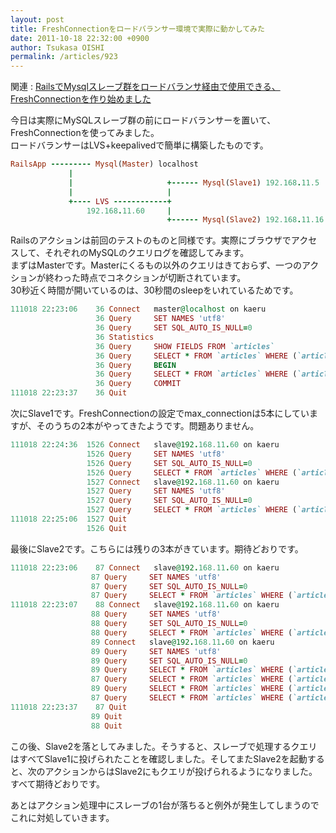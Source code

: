 ```yaml
---
layout: post
title: FreshConnectionをロードバランサー環境で実際に動かしてみた
date: 2011-10-18 22:32:00 +0900
author: Tsukasa OISHI
permalink: /articles/923
---
```



関連 :  [RailsでMysqlスレーブ群をロードバランサ経由で使用できる、FreshConnectionを作り始めました](/articles/922)  

今日は実際にMySQLスレーブ群の前にロードバランサーを置いて、FreshConnectionを使ってみました。  
ロードバランサーはLVS+keepalivedで簡単に構築したものです。  

```ruby  
RailsApp --------- Mysql(Master) localhost  
             |  
             |                     +------ Mysql(Slave1) 192.168.11.5  
             |                     |  
             +---- LVS ------------+  
                 192.168.11.60     |  
                                   +------ Mysql(Slave2) 192.168.11.16  
```  

Railsのアクションは前回のテストのものと同様です。実際にブラウザでアクセスして、それぞれのMySQLのクエリログを確認してみます。  
まずはMasterです。Masterにくるもの以外のクエリはきておらず、一つのアクションが終わった時点でコネクションが切断されています。  
30秒近く時間が開いているのは、30秒間のsleepをいれているためです。  

```ruby  
111018 22:23:06    36 Connect   master@localhost on kaeru  
                   36 Query     SET NAMES 'utf8'  
                   36 Query     SET SQL_AUTO_IS_NULL=0  
                   36 Statistics  
                   36 Query     SHOW FIELDS FROM `articles`  
                   36 Query     SELECT * FROM `articles` WHERE (`articles`.`id` = 106)  
                   36 Query     BEGIN  
                   36 Query     SELECT * FROM `articles` WHERE (`articles`.`id` = 107)  
                   36 Query     COMMIT  
111018 22:23:37    36 Quit  
```  

次にSlave1です。FreshConnectionの設定でmax\_connectionは5本にしていますが、そのうちの2本がやってきたようです。問題ありません。  

```ruby  
111018 22:24:36  1526 Connect   slave@192.168.11.60 on kaeru  
                 1526 Query     SET NAMES 'utf8'  
                 1526 Query     SET SQL_AUTO_IS_NULL=0  
                 1526 Query     SELECT * FROM `articles` WHERE (`articles`.`id` = 100)  
                 1527 Connect   slave@192.168.11.60 on kaeru  
                 1527 Query     SET NAMES 'utf8'  
                 1527 Query     SET SQL_AUTO_IS_NULL=0  
                 1527 Query     SELECT * FROM `articles` WHERE (`articles`.`id` = 102)  
111018 22:25:06  1527 Quit  
                 1526 Quit  
```  

最後にSlave2です。こちらには残りの3本がきています。期待どおりです。  

```ruby  
111018 22:23:06    87 Connect   slave@192.168.11.60 on kaeru  
                  87 Query     SET NAMES 'utf8'  
                  87 Query     SET SQL_AUTO_IS_NULL=0  
                  87 Query     SELECT * FROM `articles` WHERE (`articles`.`id` = 105)  
111018 22:23:07    88 Connect   slave@192.168.11.60 on kaeru  
                  88 Query     SET NAMES 'utf8'  
                  88 Query     SET SQL_AUTO_IS_NULL=0  
                  88 Query     SELECT * FROM `articles` WHERE (`articles`.`id` = 101)  
                  89 Connect   slave@192.168.11.60 on kaeru  
                  89 Query     SET NAMES 'utf8'  
                  89 Query     SET SQL_AUTO_IS_NULL=0  
                  89 Query     SELECT * FROM `articles` WHERE (`articles`.`id` = 103)  
                  87 Query     SELECT * FROM `articles` WHERE (`articles`.`id` = 104)  
                  89 Query     SELECT * FROM `articles` WHERE (`articles`.`id` = 108)  
                  87 Query     SELECT * FROM `articles` WHERE (`articles`.`id` = 109)  
111018 22:23:37    87 Quit  
                  89 Quit  
                  88 Quit  
```  

この後、Slave2を落としてみました。そうすると、スレーブで処理するクエリはすべてSlave1に投げられたことを確認しました。そしてまたSlave2を起動すると、次のアクションからはSlave2にもクエリが投げられるようになりました。すべて期待どおりです。  

あとはアクション処理中にスレーブの1台が落ちると例外が発生してしまうのでこれに対処していきます。  

